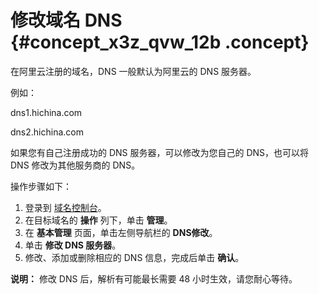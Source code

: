 # 修改域名 DNS {#concept_x3z_qvw_12b .concept}

在阿里云注册的域名，DNS 一般默认为阿里云的 DNS 服务器。

例如：

dns1.hichina.com

dns2.hichina.com

如果您有自己注册成功的 DNS 服务器，可以修改为您自己的 DNS，也可以将 DNS 修改为其他服务商的 DNS。

操作步骤如下：

1.  登录到 [域名控制台](https://dc.console.aliyun.com)。
2.  在目标域名的 **操作** 列下，单击 **管理**。
3.  在 **基本管理** 页面，单击左侧导航栏的 **DNS修改**。
4.  单击 **修改 DNS 服务器**。
5.  修改、添加或删除相应的 DNS 信息，完成后单击 **确认**。

**说明：** 修改 DNS 后，解析有可能最长需要 48 小时生效，请您耐心等待。

